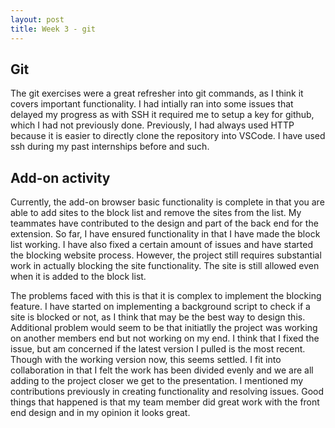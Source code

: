 ```yaml
---
layout: post
title: Week 3 - git
---
```


## Git
The git exercises were a great refresher into git commands, as I think it covers important functionality. I had intially ran into some issues that delayed my progress as with SSH it required me to setup a key for github, which I had not previously done. Previously, I had always used HTTP because it is easier to directly clone the repository into VSCode. I have used ssh during my past internships before and such.
<!--more-->

## Add-on activity
Currently, the add-on browser basic functionality is complete in that you are able to add sites to the block list and remove the sites from the list. My teammates have contributed to the design and part of the back end for the extension. So far, I have ensured functionality in that I have made the block list working. I have also fixed a certain amount of issues and have started the blocking website process. However, the project still requires substantial work in actually blocking the site functionality. The site is still allowed even when it is added to the block list. 

The problems faced with this is that it is complex to implement the blocking feature. I have started on implementing a background script to check if a site is blocked or not, as I think that may be the best way to design this. Additional problem would seem to be that initiatlly the project was working on another members end but not working on my end. I think that I fixed the issue, but am concerned if the latest version I pulled is the most recent. Though with the working version now, this seems settled. I fit into collaboration in that I felt the work has been divided evenly and we are all adding to the project closer we get to the presentation. I mentioned my contributions previously in creating functionality and resolving issues. Good things that happened is that my team member did great work with the front end design and in my opinion it looks great. 

